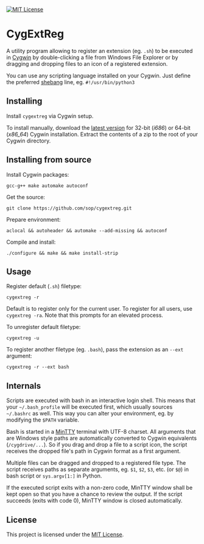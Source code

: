 [![MIT License](https://img.shields.io/badge/License-MIT-blue.svg)](https://github.com/sop/cygextreg/blob/master/LICENSE)

# CygExtReg

A utility program allowing to register an extension (eg. `.sh`) to be
executed in [Cygwin][] by double-clicking a file from Windows File Explorer
or by dragging and dropping files to an icon of a registered extension.

[cygwin]: https://www.cygwin.com/

You can use any scripting language installed on your Cygwin.
Just define the preferred [shebang][] line, eg. `#!/usr/bin/python3`

[shebang]: https://en.wikipedia.org/wiki/Shebang_(Unix)

## Installing

Install `cygextreg` via Cygwin setup.

To install manually, download the [latest version][] for
32-bit (*i686*) or 64-bit (*x86\_64*) Cygwin installation.
Extract the contents of a zip to the root of your Cygwin directory.

[latest version]: https://github.com/sop/cygextreg/releases/latest

## Installing from source

Install Cygwin packages:

    gcc-g++ make automake autoconf

Get the source:

    git clone https://github.com/sop/cygextreg.git

Prepare environment:

    aclocal && autoheader && automake --add-missing && autoconf

Compile and install:

    ./configure && make && make install-strip

## Usage

Register default (`.sh`) filetype:

    cygextreg -r

Default is to register only for the current user. To register for all
users, use `cygextreg -ra`. Note that this prompts for an elevated process.

To unregister default filetype:

    cygextreg -u

To register another filetype (eg. `.bash`), pass the extension
as an `--ext` argument:

    cygextreg -r --ext bash

## Internals

Scripts are executed with bash in an interactive login shell.
This means that your `~/.bash_profile` will be executed first, which usually
sources `~/.bashrc` as well. This way you can alter your environment,
eg. by modifying the `$PATH` variable.

Bash is started in a [MinTTY] terminal with UTF-8 charset.
All arguments that are Windows style paths are automatically converted to
Cygwin equivalents (`/cygdrive/...`). So if you drag and drop a file to
a script icon, the script receives the dropped file's path in Cygwin format
as a first argument.

[MinTTY]: https://mintty.github.io/

Multiple files can be dragged and dropped to a registered file type.
The script receives paths as separate arguments,
eg. `$1`, `$2`, `$3`, etc. (or `$@`) in bash script or `sys.argv[1:]` in Python.

If the executed script exits with a non-zero code, MinTTY window shall be
kept open so that you have a chance to review the output.
If the script succeeds (exits with code 0), MinTTY window is closed
automatically.

## License

This project is licensed under the
[MIT License](https://github.com/sop/cygextreg/blob/master/LICENSE).
